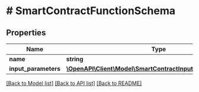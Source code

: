 # # SmartContractFunctionSchema

## Properties

Name | Type | Description | Notes
------------ | ------------- | ------------- | -------------
**name** | **string** |  | [optional]
**input_parameters** | [**\OpenAPI\Client\Model\SmartContractInputParameterSchema[]**](SmartContractInputParameterSchema.md) |  | [optional]

[[Back to Model list]](../../README.md#models) [[Back to API list]](../../README.md#endpoints) [[Back to README]](../../README.md)
